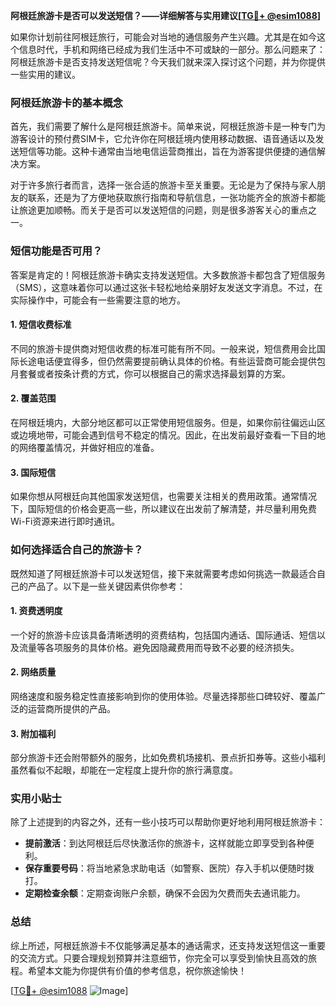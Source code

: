 **阿根廷旅游卡是否可以发送短信？——详细解答与实用建议[[TG💪+ @esim1088](https://t.me/s/esim1088)]**

如果你计划前往阿根廷旅行，可能会对当地的通信服务产生兴趣。尤其是在如今这个信息时代，手机和网络已经成为我们生活中不可或缺的一部分。那么问题来了：阿根廷旅游卡是否支持发送短信呢？今天我们就来深入探讨这个问题，并为你提供一些实用的建议。

### 阿根廷旅游卡的基本概念

首先，我们需要了解什么是阿根廷旅游卡。简单来说，阿根廷旅游卡是一种专门为游客设计的预付费SIM卡，它允许你在阿根廷境内使用移动数据、语音通话以及发送短信等功能。这种卡通常由当地电信运营商推出，旨在为游客提供便捷的通信解决方案。

对于许多旅行者而言，选择一张合适的旅游卡至关重要。无论是为了保持与家人朋友的联系，还是为了方便地获取旅行指南和导航信息，一张功能齐全的旅游卡都能让旅途更加顺畅。而关于是否可以发送短信的问题，则是很多游客关心的重点之一。

### 短信功能是否可用？

答案是肯定的！阿根廷旅游卡确实支持发送短信。大多数旅游卡都包含了短信服务（SMS），这意味着你可以通过这张卡轻松地给亲朋好友发送文字消息。不过，在实际操作中，可能会有一些需要注意的地方。

#### 1. **短信收费标准**
   不同的旅游卡提供商对短信收费的标准可能有所不同。一般来说，短信费用会比国际长途电话便宜得多，但仍然需要提前确认具体的价格。有些运营商可能会提供包月套餐或者按条计费的方式，你可以根据自己的需求选择最划算的方案。

#### 2. **覆盖范围**
   在阿根廷境内，大部分地区都可以正常使用短信服务。但是，如果你前往偏远山区或边境地带，可能会遇到信号不稳定的情况。因此，在出发前最好查看一下目的地的网络覆盖情况，并做好相应的准备。

#### 3. **国际短信**
   如果你想从阿根廷向其他国家发送短信，也需要关注相关的费用政策。通常情况下，国际短信的价格会更高一些，所以建议在出发前了解清楚，并尽量利用免费Wi-Fi资源来进行即时通讯。

### 如何选择适合自己的旅游卡？

既然知道了阿根廷旅游卡可以发送短信，接下来就需要考虑如何挑选一款最适合自己的产品了。以下是一些关键因素供你参考：

#### 1. **资费透明度**
   一个好的旅游卡应该具备清晰透明的资费结构，包括国内通话、国际通话、短信以及流量等各项服务的具体价格。避免因隐藏费用而导致不必要的经济损失。

#### 2. **网络质量**
   网络速度和服务稳定性直接影响到你的使用体验。尽量选择那些口碑较好、覆盖广泛的运营商所提供的产品。

#### 3. **附加福利**
   部分旅游卡还会附带额外的服务，比如免费机场接机、景点折扣券等。这些小福利虽然看似不起眼，却能在一定程度上提升你的旅行满意度。

### 实用小贴士

除了上述提到的内容之外，还有一些小技巧可以帮助你更好地利用阿根廷旅游卡：

- **提前激活**：到达阿根廷后尽快激活你的旅游卡，这样就能立即享受到各种便利。
- **保存重要号码**：将当地紧急求助电话（如警察、医院）存入手机以便随时拨打。
- **定期检查余额**：定期查询账户余额，确保不会因为欠费而失去通讯能力。

### 总结

综上所述，阿根廷旅游卡不仅能够满足基本的通话需求，还支持发送短信这一重要的交流方式。只要合理规划预算并注意细节，你完全可以享受到愉快且高效的旅程。希望本文能为你提供有价值的参考信息，祝你旅途愉快！

[[TG💪+ @esim1088](https://t.me/s/esim1088) ![Image](https://i.postimg.cc/4NQfJmqS/Snipaste-2025-05-13-00-14-12.png)]